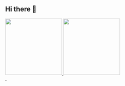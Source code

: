 ## Hi there 👋

<div>
  <a href="https://github.com/FabriciaTrevisan">
  <img height="180em" src="https://github-readme-stats.vercel.app/api?username=FabriciaTrevisan&show_icons=true&theme=tokyonight&include_all_commits=true&count_private=true"/>
  <img height="180em" src="https://github-readme-stats.vercel.app/api/top-langs/?username=FabriciaTrevisan&layout=compact&langs_count=8&theme=tokyonight"/>
</div>
<div>
    <img src="https://img.shields.io/badge/HTML5-E34F26?style=for-the-badge&logo=html5&logoColor=white" alt="">
    <img src="https://img.shields.io/badge/JavaScript-F7DF1E?style=for-the-badge&logo=javascript&logoColor=black" alt="">
</div>
